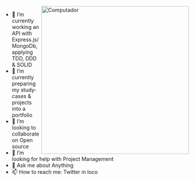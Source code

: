 <img src="https://raw.githubusercontent.com/MicaelliMedeiros/micaellimedeiros/master/image/computer-illustration.png" min-width="400px" max-width="400px" width="400px" align="right" alt="Computador">

- 🔭 I’m currently working an API with Express.js/MongoDb, applying TDD, DDD & SOLID
- 🌱 I’m currently preparing my study-cases & projects into a portfolio
- 👯 I’m looking to collaborate on Open source 
- 🤔 I’m looking for help with Project Management
- 💬 Ask me about Anything
- 📫 How to reach me: Twitter in loco
